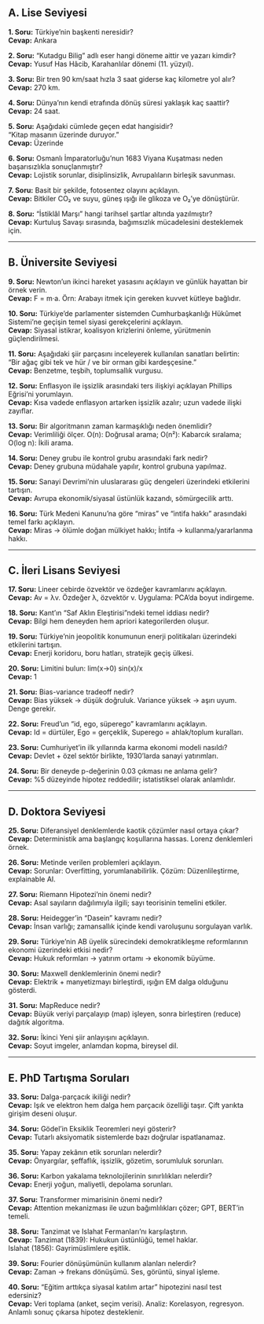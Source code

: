 ## A. Lise Seviyesi

**1. Soru:** Türkiye’nin başkenti neresidir?  
**Cevap:** Ankara  

**2. Soru:** “Kutadgu Bilig” adlı eser hangi döneme aittir ve yazarı kimdir?  
**Cevap:** Yusuf Has Hâcib, Karahanlılar dönemi (11. yüzyıl).  

**3. Soru:** Bir tren 90 km/saat hızla 3 saat giderse kaç kilometre yol alır?  
**Cevap:** 270 km.  

**4. Soru:** Dünya’nın kendi etrafında dönüş süresi yaklaşık kaç saattir?  
**Cevap:** 24 saat.  

**5. Soru:** Aşağıdaki cümlede geçen edat hangisidir?  
“Kitap masanın üzerinde duruyor.”  
**Cevap:** Üzerinde  

**6. Soru:** Osmanlı İmparatorluğu’nun 1683 Viyana Kuşatması neden başarısızlıkla sonuçlanmıştır?  
**Cevap:** Lojistik sorunlar, disiplinsizlik, Avrupalıların birleşik savunması.  

**7. Soru:** Basit bir şekilde, fotosentez olayını açıklayın.  
**Cevap:** Bitkiler CO₂ ve suyu, güneş ışığı ile glikoza ve O₂’ye dönüştürür.  

**8. Soru:** “İstiklâl Marşı” hangi tarihsel şartlar altında yazılmıştır?  
**Cevap:** Kurtuluş Savaşı sırasında, bağımsızlık mücadelesini desteklemek için.  

---

## B. Üniversite Seviyesi

**9. Soru:** Newton’un ikinci hareket yasasını açıklayın ve günlük hayattan bir örnek verin.  
**Cevap:** F = m·a. Örn: Arabayı itmek için gereken kuvvet kütleye bağlıdır.  

**10. Soru:** Türkiye’de parlamenter sistemden Cumhurbaşkanlığı Hükûmet Sistemi’ne geçişin temel siyasi gerekçelerini açıklayın.  
**Cevap:** Siyasal istikrar, koalisyon krizlerini önleme, yürütmenin güçlendirilmesi.  

**11. Soru:** Aşağıdaki şiir parçasını inceleyerek kullanılan sanatları belirtin:  
“Bir ağaç gibi tek ve hür / ve bir orman gibi kardeşçesine.”  
**Cevap:** Benzetme, teşbih, toplumsallık vurgusu.  

**12. Soru:** Enflasyon ile işsizlik arasındaki ters ilişkiyi açıklayan Phillips Eğrisi’ni yorumlayın.  
**Cevap:** Kısa vadede enflasyon artarken işsizlik azalır; uzun vadede ilişki zayıflar.  

**13. Soru:** Bir algoritmanın zaman karmaşıklığı neden önemlidir?  
**Cevap:** Verimliliği ölçer. O(n): Doğrusal arama; O(n²): Kabarcık sıralama; O(log n): İkili arama.  

**14. Soru:** Deney grubu ile kontrol grubu arasındaki fark nedir?  
**Cevap:** Deney grubuna müdahale yapılır, kontrol grubuna yapılmaz.  

**15. Soru:** Sanayi Devrimi’nin uluslararası güç dengeleri üzerindeki etkilerini tartışın.  
**Cevap:** Avrupa ekonomik/siyasal üstünlük kazandı, sömürgecilik arttı.  

**16. Soru:** Türk Medeni Kanunu’na göre “miras” ve “intifa hakkı” arasındaki temel farkı açıklayın.  
**Cevap:** Miras → ölümle doğan mülkiyet hakkı; İntifa → kullanma/yararlanma hakkı.  

---

## C. İleri Lisans Seviyesi

**17. Soru:** Lineer cebirde özvektör ve özdeğer kavramlarını açıklayın.  
**Cevap:** Av = λv. Özdeğer λ, özvektör v. Uygulama: PCA’da boyut indirgeme.  

**18. Soru:** Kant’ın “Saf Aklın Eleştirisi”ndeki temel iddiası nedir?  
**Cevap:** Bilgi hem deneyden hem apriori kategorilerden oluşur.  

**19. Soru:** Türkiye’nin jeopolitik konumunun enerji politikaları üzerindeki etkilerini tartışın.  
**Cevap:** Enerji koridoru, boru hatları, stratejik geçiş ülkesi.  

**20. Soru:** Limitini bulun: lim(x→0) sin(x)/x  
**Cevap:** 1  

**21. Soru:** Bias-variance tradeoff nedir?  
**Cevap:** Bias yüksek → düşük doğruluk. Variance yüksek → aşırı uyum. Denge gerekir.  

**22. Soru:** Freud’un “id, ego, süperego” kavramlarını açıklayın.  
**Cevap:** Id = dürtüler, Ego = gerçeklik, Superego = ahlak/toplum kuralları.  

**23. Soru:** Cumhuriyet’in ilk yıllarında karma ekonomi modeli nasıldı?  
**Cevap:** Devlet + özel sektör birlikte, 1930’larda sanayi yatırımları.  

**24. Soru:** Bir deneyde p-değerinin 0.03 çıkması ne anlama gelir?  
**Cevap:** %5 düzeyinde hipotez reddedilir; istatistiksel olarak anlamlıdır.  

---

## D. Doktora Seviyesi

**25. Soru:** Diferansiyel denklemlerde kaotik çözümler nasıl ortaya çıkar?  
**Cevap:** Deterministik ama başlangıç koşullarına hassas. Lorenz denklemleri örnek.  

**26. Soru:** Metinde verilen problemleri açıklayın.  
**Cevap:** Sorunlar: Overfitting, yorumlanabilirlik. Çözüm: Düzenlileştirme, explainable AI.  

**27. Soru:** Riemann Hipotezi’nin önemi nedir?  
**Cevap:** Asal sayıların dağılımıyla ilgili; sayı teorisinin temelini etkiler.  

**28. Soru:** Heidegger’in “Dasein” kavramı nedir?  
**Cevap:** İnsan varlığı; zamansallık içinde kendi varoluşunu sorgulayan varlık.  

**29. Soru:** Türkiye’nin AB üyelik sürecindeki demokratikleşme reformlarının ekonomi üzerindeki etkisi nedir?  
**Cevap:** Hukuk reformları → yatırım ortamı → ekonomik büyüme.  

**30. Soru:** Maxwell denklemlerinin önemi nedir?  
**Cevap:** Elektrik + manyetizmayı birleştirdi, ışığın EM dalga olduğunu gösterdi.  

**31. Soru:** MapReduce nedir?  
**Cevap:** Büyük veriyi parçalayıp (map) işleyen, sonra birleştiren (reduce) dağıtık algoritma.  

**32. Soru:** İkinci Yeni şiir anlayışını açıklayın.  
**Cevap:** Soyut imgeler, anlamdan kopma, bireysel dil.  

---

## E. PhD Tartışma Soruları

**33. Soru:** Dalga-parçacık ikiliği nedir?  
**Cevap:** Işık ve elektron hem dalga hem parçacık özelliği taşır. Çift yarıkta girişim deseni oluşur.  

**34. Soru:** Gödel’in Eksiklik Teoremleri neyi gösterir?  
**Cevap:** Tutarlı aksiyomatik sistemlerde bazı doğrular ispatlanamaz.  

**35. Soru:** Yapay zekânın etik sorunları nelerdir?  
**Cevap:** Önyargılar, şeffaflık, işsizlik, gözetim, sorumluluk sorunları.  

**36. Soru:** Karbon yakalama teknolojilerinin sınırlılıkları nelerdir?  
**Cevap:** Enerji yoğun, maliyetli, depolama sorunları.  

**37. Soru:** Transformer mimarisinin önemi nedir?  
**Cevap:** Attention mekanizması ile uzun bağımlılıkları çözer; GPT, BERT’in temeli.  

**38. Soru:** Tanzimat ve Islahat Fermanları’nı karşılaştırın.  
**Cevap:** Tanzimat (1839): Hukukun üstünlüğü, temel haklar.  
Islahat (1856): Gayrimüslimlere eşitlik.  

**39. Soru:** Fourier dönüşümünün kullanım alanları nelerdir?  
**Cevap:** Zaman → frekans dönüşümü. Ses, görüntü, sinyal işleme.  

**40. Soru:** “Eğitim arttıkça siyasal katılım artar” hipotezini nasıl test edersiniz?  
**Cevap:** Veri toplama (anket, seçim verisi). Analiz: Korelasyon, regresyon. Anlamlı sonuç çıkarsa hipotez desteklenir.  
